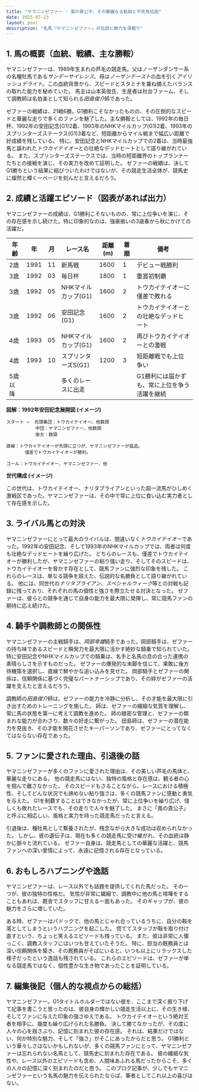 ```yaml
---
title: "ヤマニンゼファー - 風の貴公子、その華麗なる軌跡と不死鳥伝説"
date: 2025-07-23
layout: post
description: "名馬『ヤマニンゼファー』の伝説と魅力を深堀り"
---
```


## 1. 馬の概要（血統、戦績、主な勝鞍）

ヤマニンゼファーは、1989年生まれの芦毛の競走馬。父はノーザンダンサー系の名種牡馬である*サンデーサイレンス*、母は*ノーザンテースト*の血を引く*アイリッシュデライト*。この血統背景から、スピードとスタミナを兼ね備えたバランスの取れた能力を秘めていた。  馬主は山本英俊氏、生産者は社台ファーム、そして調教師は名伯楽として知られる*田島俊介*師であった。

ゼファーの戦績は、21戦6勝。G1勝利こそなかったものの、その圧倒的なスピードと華麗な走りで多くのファンを魅了した。主な勝鞍としては、1992年の毎日杯、1992年の安田記念(G1)2着、1993年のNHKマイルカップ(G1)2着、1993年のスプリンターズステークス(G1)3着など、短距離からマイル戦まで幅広い距離で好成績を残している。  特に、安田記念とNHKマイルカップでの2着は、当時最強馬と謳われた*トウカイテイオー*との壮絶なデッドヒートとして語り継がれている。  また、スプリンターズステークスでは、当時の短距離界のトップランナーたちとの接戦を演じ、その実力を改めて証明した。  ゼファーの戦績は、決してG1勝ちという結果に結びついたわけではないが、その競走生活全体が、競馬史に燦然と輝く一ページを刻んだと言えるだろう。


## 2. 成績と活躍エピソード（図表があれば出力）

ヤマニンゼファーの成績は、G1勝利こそないものの、常に上位争いを演じ、その存在感を示し続けた。特に印象的なのは、強豪揃いの3歳春から秋にかけての活躍だ。

| 年齢 | 年 | 月 | レース名             | 距離(m) | 着順 | 備考                                      |
|-----|----|----|----------------------|---------|------|-------------------------------------------|
| 2歳  | 1991 | 11 | 新馬戦               | 1600    | 1    | デビュー戦勝利                             |
| 3歳  | 1992 | 03 | 毎日杯               | 1800    | 1    | 重賞初制覇                                  |
| 3歳  | 1992 | 05 | NHKマイルカップ(G1)     | 1600    | 2    | トウカイテイオーに僅差で敗れる              |
| 3歳  | 1992 | 06 | 安田記念(G1)         | 1600    | 2    | トウカイテイオーとの壮絶なデッドヒート          |
| 4歳  | 1993 | 05 | NHKマイルカップ(G1)     | 1600    | 2    | 再びトウカイテイオーとの激戦                |
| 4歳  | 1993 | 10 | スプリンターズS(G1)   | 1200    | 3    | 短距離戦でも上位争い                         |
| 5歳以降 |       |       | 多くのレースに出走     |         |      | G1勝利には届かずも、常に上位を争う活躍を継続 |


**図解：1992年安田記念展開図 (イメージ)**

```
スタート →  先頭集団：トウカイテイオー、他数頭
           中団：ヤマニンゼファー、他数頭
           後方：数頭

直線：トウカイテイオーが先頭に立つが、ヤマニンゼファーが猛追。
       僅差でトウカイテイオーが勝利。

ゴール：トウカイテイオー、ヤマニンゼファー、他
```

**世代構成 (イメージ)**

この世代は、トウカイテイオー、ナリタブライアンといった超一流馬がひしめく激戦区であった。ヤマニンゼファーは、その中で常に上位に食い込む実力者として存在感を示した。


## 3. ライバル馬との対決

ヤマニンゼファーにとって最大のライバルは、間違いなく*トウカイテイオー*であった。1992年の安田記念、そして1993年のNHKマイルカップでは、両者は何度も壮絶なデッドヒートを繰り広げた。  どちらのレースも、僅差でトウカイテイオーが勝利したが、ヤマニンゼファーの粘り強い走り、そしてそのスピードは、トウカイテイオーを脅かす存在として、競馬ファンに強烈な印象を残した。  これらのレースは、単なる競争を超えた、伝説的な名勝負として語り継がれている。  他には、同世代の*ナリタブライアン*、*スペシャルウィーク*等との対戦も記録に残っており、それぞれの馬の個性と強さを際立たせる対決となった。  ゼファーは、彼らとの競争を通じて自身の能力を最大限に発揮し、常に競馬ファンの期待に応え続けた。


## 4. 騎手や調教師との関係性

ヤマニンゼファーの主戦騎手は、*岡部幸雄*騎手であった。岡部騎手は、ゼファーの持ち味であるスピードと瞬発力を最大限に活かす絶妙な騎乗で知られていた。  特に安田記念やNHKマイルカップでの騎乗は、名手と名馬の息の合った連携の素晴らしさを示すものだった。  ゼファーの爆発的な末脚を信じて、果敢に後方待機策を選択し、直線で鮮やかな追い込みを見せた。  岡部騎手とゼファーの関係は、信頼関係に基づく完璧なパートナーシップであり、その絆がゼファーの活躍を支えたと言えるだろう。

調教師の*田島俊介*師は、ゼファーの能力を冷静に分析し、その才能を最大限に引き出すためのトレーニングを施した。  師は、ゼファーの繊細な気質を理解し、常に馬の状態を第一に考えて調教を進めた。  師の緻密な管理と、ゼファーの類まれな能力が合わさり、数々の好走に繋がった。  田島師は、ゼファーの潜在能力を見抜き、その才能を開花させたキーパーソンであり、ゼファーにとってなくてはならない存在であった。


## 5. ファンに愛された理由、引退後の話

ヤマニンゼファーが多くのファンに愛された理由は、その美しい芦毛の馬体と、華麗な走りにある。  他の競走馬にはない、独特の風格と存在感は、観る者の心を掴んで離さなかった。  そのスピードもさることながら、レースにおける積極性、そしてどんな状況でも諦めない粘り強さは、多くの競馬ファンに感動と勇気を与えた。  G1を制覇することはできなかったが、常に上位争いを繰り広げ、惜しくも敗れたレースでも、その走りで人々を魅了した。  まさに「風の貴公子」と呼ぶに相応しい、風格と実力を持った競走馬だったと言える。

引退後は、種牡馬として繋養されたが、残念ながら大きな成功は収められなかった。  しかし、彼の遺伝子は、現在も多くの競走馬に受け継がれ、その血統は静かに脈々と流れている。  ゼファー自身は、競走馬としての華麗な活躍と、競馬ファンへの深い愛情によって、永遠に記憶される存在となっている。


## 6. おもしろハプニングや逸話

ヤマニンゼファーは、レース以外でも話題を提供してくれた馬だった。  その一つが、彼の独特の性格だ。  気性が非常に繊細で、調教中に他の馬と喧嘩をすることもあれば、厩舎でスタッフに甘える一面もあった。  そのギャップが、彼の魅力をさらに増していた。

ある時、ゼファーはパドックで、他の馬とじゃれ合っているうちに、自分の鞍を落としてしまうというハプニングを起こした。  慌ててスタッフが鞍を取り付け直すという、ちょっと笑えるエピソードも残っている。  また、彼は非常に人懐っこく、調教スタッフにはいつも甘えていたそうだ。  特に、担当の厩務員とは深い信頼関係を築き、その厩務員がそばにいると、いつも以上にリラックスした様子だったという逸話も残されている。  これらのエピソードは、ゼファーが単なる競走馬ではなく、個性豊かな生き物であったことを証明している。


## 7. 編集後記（個人的な視点からの総括）

ヤマニンゼファー。G1タイトルホルダーではない彼を、ここまで深く掘り下げて記事を書こうと思ったのは、彼自身の輝かしい競走生活以上に、その生き様、そしてファンに与えた印象の強さゆえである。  トウカイテイオーという絶対王者を相手に、幾度も繰り広げられた名勝負。  決して勝てなかったが、その度に人々の心を揺さぶり、記憶に刻まれた彼の存在感。  それは、結果だけではない、何か特別な魅力、そして「強さ」がそこにあったからだと思う。  G1勝利という華々しさはないかもしれないが、多くの競馬ファンにとって、ヤマニンゼファーは忘れられない名馬として、競馬史に刻まれた存在である。  彼の繊細な気性や、レース以外のエピソードも含め、人間味あふれる馬だったからこそ、多くの人々の記憶に深く刻まれたのだと思う。  このブログ記事が、少しでもヤマニンゼファーという名馬の魅力を伝えられたならば、筆者としてこれ以上の喜びはない。

